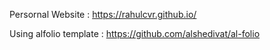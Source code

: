 Persornal Website : https://rahulcvr.github.io/

Using alfolio template : https://github.com/alshedivat/al-folio
